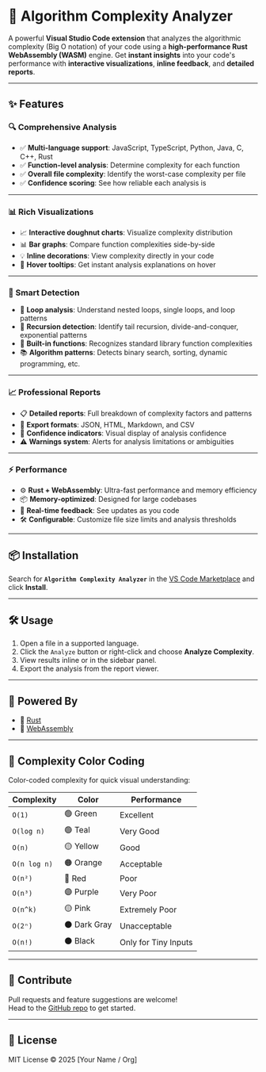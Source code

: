 # 🚀 Algorithm Complexity Analyzer

A powerful **Visual Studio Code extension** that analyzes the algorithmic complexity (Big O notation) of your code using a **high-performance Rust WebAssembly (WASM)** engine. Get **instant insights** into your code's performance with **interactive visualizations**, **inline feedback**, and **detailed reports**.

---

## ✨ Features

### 🔍 Comprehensive Analysis
- ✅ **Multi-language support**: JavaScript, TypeScript, Python, Java, C, C++, Rust  
- ✅ **Function-level analysis**: Determine complexity for each function  
- ✅ **Overall file complexity**: Identify the worst-case complexity per file  
- ✅ **Confidence scoring**: See how reliable each analysis is  

---

### 📊 Rich Visualizations
- 📈 **Interactive doughnut charts**: Visualize complexity distribution  
- 📊 **Bar graphs**: Compare function complexities side-by-side  
- 💡 **Inline decorations**: View complexity directly in your code  
- 🧠 **Hover tooltips**: Get instant analysis explanations on hover  

---

### 🎯 Smart Detection
- 🔁 **Loop analysis**: Understand nested loops, single loops, and loop patterns  
- 🔄 **Recursion detection**: Identify tail recursion, divide-and-conquer, exponential patterns  
- 🧰 **Built-in functions**: Recognizes standard library function complexities  
- 📚 **Algorithm patterns**: Detects binary search, sorting, dynamic programming, etc.  

---

### 📈 Professional Reports
- 📋 **Detailed reports**: Full breakdown of complexity factors and patterns  
- 💾 **Export formats**: JSON, HTML, Markdown, and CSV  
- 🔐 **Confidence indicators**: Visual display of analysis confidence  
- ⚠️ **Warnings system**: Alerts for analysis limitations or ambiguities  

---

### ⚡ Performance
- ⚙️ **Rust + WebAssembly**: Ultra-fast performance and memory efficiency  
- 📦 **Memory-optimized**: Designed for large codebases  
- 🔁 **Real-time feedback**: See updates as you code  
- 🛠️ **Configurable**: Customize file size limits and analysis thresholds  

---

## 📦 Installation

Search for **`Algorithm Complexity Analyzer`** in the [VS Code Marketplace](https://marketplace.visualstudio.com/items?itemName=mkswebs.algorithm-complexity-analyzer) and click **Install**.

---

## 🛠 Usage

1. Open a file in a supported language.
2. Click the `Analyze` button or right-click and choose **Analyze Complexity**.
3. View results inline or in the sidebar panel.
4. Export the analysis from the report viewer.

---

## 🧠 Powered By

- 🦀 [Rust](https://www.rust-lang.org/)
- 🧩 [WebAssembly](https://webassembly.org/)

---
## 🎨 Complexity Color Coding

Color-coded complexity for quick visual understanding:

| Complexity   | Color      | Performance        |
|--------------|------------|--------------------|
| `O(1)`       | 🟢 Green   | Excellent          |
| `O(log n)`   | 🟢 Teal    | Very Good          |
| `O(n)`       | 🟡 Yellow  | Good               |
| `O(n log n)` | 🟠 Orange  | Acceptable         |
| `O(n²)`      | 🔴 Red     | Poor               |
| `O(n³)`      | 🟣 Purple  | Very Poor          |
| `O(n^k)`     | 🟡 Pink    | Extremely Poor     |
| `O(2ⁿ)`      | ⚫ Dark Gray | Unacceptable     |
| `O(n!)`      | ⚫ Black   | Only for Tiny Inputs |

---

## 📣 Contribute

Pull requests and feature suggestions are welcome!  
Head to the [GitHub repo](https://github.com/mx0m/algo-complexity-analyzer) to get started.

---

## 📝 License

MIT License © 2025 [Your Name / Org]
